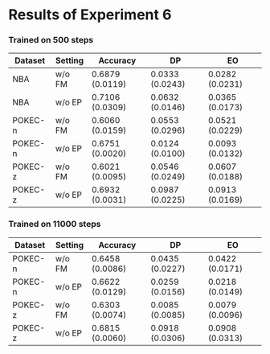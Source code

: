# Results of Experiment 6


### Trained on 500 steps

| Dataset | Setting | Accuracy        | DP              | EO              |
|---------|---------|-----------------|-----------------|-----------------|
| NBA     | w/o FM  | 0.6879 (0.0119) | 0.0333 (0.0243) | 0.0282 (0.0231) |
| NBA     | w/o EP  | 0.7106 (0.0309) | 0.0632 (0.0146) | 0.0365 (0.0173) |
| POKEC-n | w/o FM  | 0.6060 (0.0159) | 0.0553 (0.0296) | 0.0521 (0.0229) |
| POKEC-n | w/o EP  | 0.6751 (0.0020) | 0.0124 (0.0100) | 0.0093 (0.0132) |
| POKEC-z | w/o FM  | 0.6021 (0.0095) | 0.0546 (0.0249) | 0.0607 (0.0188) |
| POKEC-z | w/o EP  | 0.6932 (0.0031) | 0.0987 (0.0225) | 0.0913 (0.0169) |


### Trained on 11000 steps

| Dataset | Setting | Accuracy        | DP              | EO              |
|---------|---------|-----------------|-----------------|-----------------|
| POKEC-n | w/o FM  | 0.6458 (0.0086) | 0.0435 (0.0227) | 0.0422 (0.0171) |
| POKEC-n | w/o EP  | 0.6622 (0.0129) | 0.0259 (0.0156) | 0.0218 (0.0149) |
| POKEC-z | w/o FM  | 0.6303 (0.0074) | 0.0085 (0.0085) | 0.0079 (0.0096) |
| POKEC-z | w/o EP  | 0.6815 (0.0060) | 0.0918 (0.0306) | 0.0908 (0.0313) |
